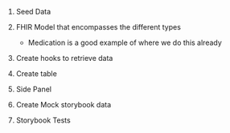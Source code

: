 1. Seed Data
2. FHIR Model that encompasses the different types

   - Medication is a good example of where we do this already

3. Create hooks to retrieve data
4. Create table
5. Side Panel
6. Create Mock storybook data
7. Storybook Tests
